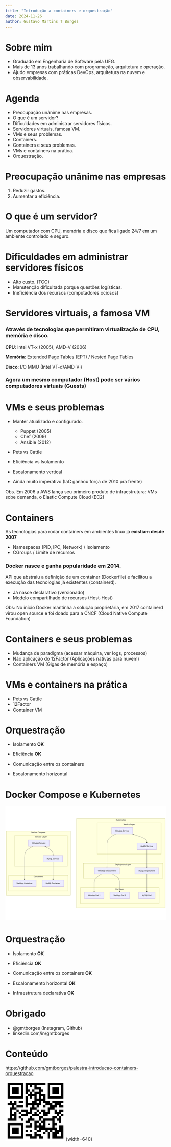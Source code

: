 ```yaml
---
title: "Introdução a containers e orquestração"
date: 2024-11-26
author: Gustavo Martins T Borges
---
```


# Sobre mim

- Graduado em Engenharia de Software pela UFG.
- Mais de 13 anos trabalhando com programação, arquitetura e operação.
- Ajudo empresas com práticas DevOps, arquitetura na nuvem e observabilidade.

# Agenda

- Preocupação unânime nas empresas.
- O que é um servidor?
- Dificuldades em administrar servidores físicos.
- Servidores virtuais, famosa VM.
- VMs e seus problemas.
- Containers.
- Containers e seus problemas.
- VMs e containers na prática.
- Orquestração.

# Preocupação unânime nas empresas

1. Reduzir gastos.
2. Aumentar a eficiência.

# O que é um servidor?

Um computador com CPU, memória e disco que fica ligado 24/7 em um ambiente controlado e seguro.

# Dificuldades em administrar servidores físicos

- Alto custo. (TCO)
- Manutenção dificultada porque questões logísticas.
- Ineficiência dos recursos (computadores ociosos)

# Servidores virtuais, a famosa VM

### Através de tecnologias que permitiram virtualização de CPU, memória e disco.

**CPU**: Intel VT-x (2005), AMD-V (2006)

**Memória**: Extended Page Tables (EPT) / Nested Page Tables

**Disco**: I/O MMU (Intel VT-d/AMD-Vi)

### Agora um mesmo computador (Host) pode ser vários computadores virtuais (Guests)

# VMs e seus problemas

- Manter atualizado e configurado.

  - Puppet (2005)
  - Chef (2009)
  - Ansible (2012)

- Pets vs Cattle
- Eficiência vs Isolamento
- Escalonamento vertical
- Ainda muito imperativo (IaC ganhou força de 2010 pra frente)

Obs. Em 2006 a AWS lança seu primeiro produto de infraestrutura: VMs sobe demanda, o Elastic Compute Cloud
(EC2)

# Containers

As tecnologias para rodar containers em ambientes linux já **existiam desde 2007**

- Namespaces (PID, IPC, Network) / Isolamento
- CGroups / Limite de recursos

### Docker nasce e ganha popularidade em 2014.

API que abstraiu a definição de um container (Dockerfile) e facilitou a execução das tecnologias já existentes
(containerd).

- Já nasce declarativo (versionado)
- Modelo compartilhado de recursos (Host-Host)

Obs: No início Docker mantinha a solução proprietária, em 2017 containerd virou open source e foi doado para a
CNCF (Cloud Native Compute Foundation)

# Containers e seus problemas

- Mudança de paradigma (acessar máquina, ver logs, processos)
- Não aplicação do 12Factor (Aplicações nativas para nuvem)
- Containers VM (Gigas de memória e espaço)

# VMs e containers na prática

- Pets vs Cattle
- 12Factor
- Container VM

# Orquestração

- Isolamento **OK**
- Eficiência **OK**

- Comunicação entre os containers
- Escalonamento horizontal

# Docker Compose e Kubernetes

![](./compose-k8s.png)

# Orquestração

- Isolamento **OK**
- Eficiência **OK**

- Comunicação entre os containers **OK**
- Escalonamento horizontal **OK**
- Infraestrutura declarativa **OK**

# Obrigado

- @gmtborges (Instagram, Github)
- linkedin.com/in/gmtborges

# Conteúdo

https://github.com/gmtborges/palestra-introducao-containers-orquestracao

![](./qrcode-github.png){width=640}

